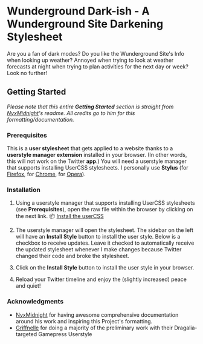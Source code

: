# Wunderground Dark-ish - A Wunderground Site Darkening Stylesheet

Are you a fan of dark modes? Do you like the Wunderground Site's Info when looking up weather? Annoyed when trying to look at weather forecasts at night when trying to plan activities for the next day or week? Look no further!

## Getting Started
*Please note that this entire **Getting Started** section is straight from [NyxMidnight](https://github.com/nyxmidnight/twitter-detox/blob/master/README.md)'s readme. All credits go to him for this formatting/documentation.*

### Prerequisites

This is a **user stylesheet** that gets applied to a website thanks to a **userstyle manager extension** installed in your browser. (In other words, this will not work on the Twitter **app**.) You will need a userstyle manager that supports installing UserCSS stylesheets. I personally use **Stylus** (for [Firefox](https://addons.mozilla.org/en-US/firefox/addon/styl-us/), for [Chrome](https://chrome.google.com/webstore/detail/stylus/clngdbkpkpeebahjckkjfobafhncgmne), for [Opera](https://addons.opera.com/en-gb/extensions/details/stylus/)).

### Installation

1.  Using a userstyle manager that supports installing UserCSS stylesheets (see **Prerequisites**), open the raw file within the browser by clicking on the next link.
    :package: [Install the userCSS](https://github.com/ersgonzalo/eg-user-styles/raw/master/wunderground-dark-ish/wunderground-dark-ish.user.css)

2.  The userstyle manager will open the stylesheet. The sidebar on the left will have an **Install Style** button to install the user style. Below is a checkbox to receive updates. Leave it checked to automatically receive the updated stylesheet whenever I make changes because Twitter changed their code and broke the stylesheet.
3.  Click on the **Install Style** button to install the user style in your browser.
4.  Reload your Twitter timeline and enjoy the (slightly increased) peace and quiet!


### Acknowledgments

-  [NyxMidnight](https://github.com/nyxmidnight) for having awesome comprehensive documentation around his work and inspiring this Project's formatting. 
-  [Griffnelle](https://userstyles.org/styles/173780/dragalia-lost-gamepress-gamepedia-dark-theme) for doing a majority of the preliminary work with their Dragalia-targeted Gamepress Userstyle
